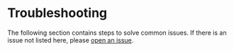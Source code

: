 # Troubleshooting

The following section contains steps to solve common issues. If there is an issue not listed here, please [open an issue](./contributing.md).
